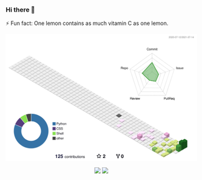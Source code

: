 ### Hi there 👋
⚡ Fun fact: One lemon contains as much vitamin C as one lemon.

![](./profile-3d-contrib/profile-season-animate.svg)


<div align="center">
<img src="https://github-readme-stats.vercel.app/api?username=urasakikeisuke&count_private=true&show_icons=true">
<img src="https://github-readme-stats.vercel.app/api/top-langs/?username=urasakikeisuke">
</div>
